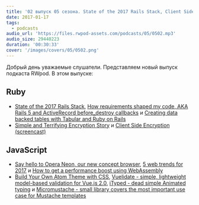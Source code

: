 ```yaml
---
title: '02 выпуск 05 сезона. State of the 2017 Rails Stack, Client Side Encryption, Opera Neon, Vuelidate, iTyped и прочее'
date: 2017-01-17
tags:
  - podcasts
audio_url: 'https://files.rwpod-assets.com/podcasts/05/0502.mp3'
audio_size: 29440223
duration: '00:30:33'
cover: '/images/covers/05/0502.png'
---
```


Добрый день уважаемые слушатели. Представляем новый выпуск подкаста RWpod. В этом выпуске:

## Ruby

- [State of the 2017 Rails Stack](http://blog.scoutapp.com/articles/2017/01/09/state-of-the-2017-rails-stack), [How requirements shaped my code, AKA Rails 5 and ActiveRecord before_destroy callbacks](https://dev.mikamai.com/2017/01/12/how-requirements-shaped-my-code-aka-rails-5-and/) и [Creating data backed tables with Tabular and Ruby on Rails](http://www.lugolabs.com/articles/144-creating-data-backed-tables-with-tabular-and-ruby-on-rails)
- [Simple and Terrifying Encryption Story](https://blog.elpassion.com/simple-and-terrifying-encryption-story-c1f1d6707c07) и [Client Side Encryption (screencast)](https://www.driftingruby.com/episodes/client-side-encryption)

## JavaScript

- [Say hello to Opera Neon, our new concept browser](https://www.opera.com/blogs/desktop/2017/01/opera-neon-concept-browser/), [5 web trends for 2017](https://www.oreilly.com/ideas/5-web-trends-for-2017) и [How to get a performance boost using WebAssembly](https://hackernoon.com/how-to-get-a-performance-boost-using-webassembly-8844ec6dd665)
- [Build Your Own Atom Theme with CSS](https://www.sitepoint.com/build-your-own-atom-theme-with-css/), [Vuelidate - simple, lightweight model-based validation for Vue.js 2.0](https://monterail.github.io/vuelidate/), [iTyped - dead simple Animated typing](https://ityped.surge.sh/) и [Micromustache - small library covers the most important use case for Mustache templates](https://github.com/userpixel/micromustache)
